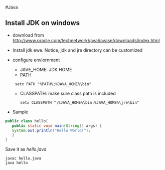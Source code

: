 #Java
## Install JDK on windows
* download from http://www.oracle.com/technetwork/java/javase/downloads/index.html
* Install jdk ewe. Notice, jdk and jre directory can be customized 
* configure enviornment
  * JAVE_HOME: JDK HOME
  * PATH 
  ```
   setx PATH "%PATH%;%JAVA_HOME%\bin"
  ```
  * CLASSPATH: make sure class path is included
    ```
    setx CLASSPATH ";%JAVA_HOME%\bin;%JAVA_HOME%\jre\bin"
    ```
    

* Sample

 ```java
 public class hello{
    public static void main(String[] args) {
    System.out.println("Hello World!");
    }
}
 ```
 
Save it as *hello.java*
```
javac hello.java
java hello
```
